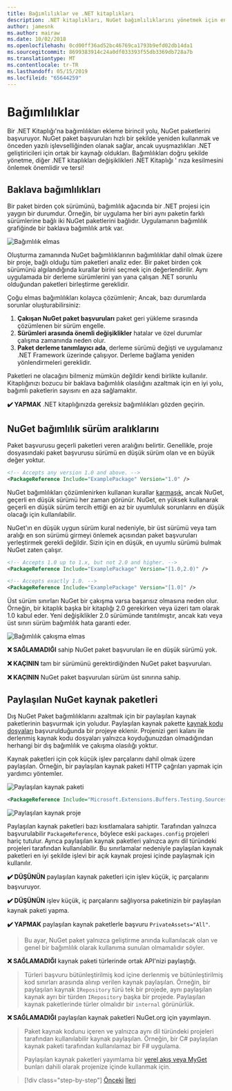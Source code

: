 ```yaml
---
title: Bağımlılıklar ve .NET kitaplıkları
description: .NET kitaplıkları, NuGet bağımlılıklarını yönetmek için en iyi yöntem önerileri.
author: jamesnk
ms.author: mairaw
ms.date: 10/02/2018
ms.openlocfilehash: 0cd00ff36ad52bc46769ca1793b9efd02db14da1
ms.sourcegitcommit: 8699383914c24a0df033393f55db3369db728a7b
ms.translationtype: MT
ms.contentlocale: tr-TR
ms.lasthandoff: 05/15/2019
ms.locfileid: "65644259"
---
```

# <a name="dependencies"></a>Bağımlılıklar

Bir .NET Kitaplığı'na bağımlılıkları ekleme birincil yolu, NuGet paketlerini başvuruyor. NuGet paket başvuruları hızlı bir şekilde yeniden kullanmak ve önceden yazılı işlevselliğinden olanak sağlar, ancak uyuşmazlıkları .NET geliştiricileri için ortak bir kaynağı oldukları. Bağımlılıkları doğru şekilde yönetme, diğer .NET kitaplıkları değişiklikleri .NET Kitaplığı ' nıza kesilmesini önlemek önemlidir ve tersi!

## <a name="diamond-dependencies"></a>Baklava bağımlılıkları

Bir paket birden çok sürümünü, bağımlılık ağacında bir .NET projesi için yaygın bir durumdur. Örneğin, bir uygulama her biri aynı paketin farklı sürümlerine bağlı iki NuGet paketlerini bağlıdır. Uygulamanın bağımlılık grafiğinde bir baklava bağımlılık artık var.

![Bağımlılık elmas](./media/dependencies/diamond-dependency.png "bağımlılık elmas")

Oluşturma zamanında NuGet bağımlılıklarının bağımlılıklar dahil olmak üzere bir proje, bağlı olduğu tüm paketleri analiz eder. Bir paket birden çok sürümünü algılandığında kurallar birini seçmek için değerlendirilir. Aynı uygulamada bir derleme sürümlerini yan yana çalışan .NET sorunlu olduğundan paketleri birleştirme gereklidir.

Çoğu elmas bağımlılıkları kolayca çözümlenir; Ancak, bazı durumlarda sorunlar oluşturabilirsiniz:

1. **Çakışan NuGet paket başvuruları** paket geri yükleme sırasında çözümlenen bir sürüm engelle.
2. **Sürümleri arasında önemli değişiklikler** hatalar ve özel durumlar çalışma zamanında neden olur.
3. **Paket derleme tanımlayıcı ada**, derleme sürümü değişti ve uygulamanız .NET Framework üzerinde çalışıyor. Derleme bağlama yeniden yönlendirmeleri gereklidir.

Paketleri ne olacağını bilmeniz mümkün değildir kendi birlikte kullanılır. Kitaplığınızı bozucu bir baklava bağımlılık olasılığını azaltmak için en iyi yolu, bağımlı paketlerin sayısını en aza sağlamaktır.

**✔️ YAPMAK** .NET kitaplığınızda gereksiz bağımlılıkları gözden geçirin.

## <a name="nuget-dependency-version-ranges"></a>NuGet bağımlılık sürüm aralıklarını

Paket başvurusu geçerli paketleri veren aralığını belirtir. Genellikle, proje dosyasındaki paket başvurusu sürümü en düşük sürüm olan ve en büyük değer yoktur.

```xml
<!-- Accepts any version 1.0 and above. -->
<PackageReference Include="ExamplePackage" Version="1.0" />
```

NuGet bağımlılıkları çözümlenirken kullanan kurallar [karmaşık](/nuget/consume-packages/dependency-resolution), ancak NuGet, geçerli en düşük sürümü her zaman görünür. NuGet, en yüksek kullanarak geçerli en düşük sürüm tercih ettiği en az bir uyumluluk sorunlarını en düşük olacağı için kullanılabilir.

NuGet'ın en düşük uygun sürüm kural nedeniyle, bir üst sürümü veya tam aralığı en son sürümü girmeyi önlemek açısından paket başvuruları yerleştirmek gerekli değildir. Sizin için en düşük, en uyumlu sürümü bulmak NuGet zaten çalışır.

```xml
<!-- Accepts 1.0 up to 1.x, but not 2.0 and higher. -->
<PackageReference Include="ExamplePackage" Version="[1.0,2.0)" />

<!-- Accepts exactly 1.0. -->
<PackageReference Include="ExamplePackage" Version="[1.0]" />
```

Üst sürüm sınırları NuGet bir çakışma varsa başarısız olmasına neden olur. Örneğin, bir kitaplık başka bir kitaplığı 2.0 gerekirken veya üzeri tam olarak 1.0 kabul eder. Yeni değişiklikler 2.0 sürümünde tanıtılmıştır, ancak katı veya üst sınırı sürüm bağımlılık hata garanti eder.

![Bağımlılık çakışma elmas](./media/dependencies/diamond-dependency-conflict.png "bağımlılık çakışma elmas")

**❌ SAĞLAMADIĞI** sahip NuGet paket başvuruları ile en düşük sürümü yok.

**❌ KAÇININ** tam bir sürümünü gerektirdiğinden NuGet paket başvuruları.

**❌ KAÇININ** NuGet paket başvuruları sürüm üst sınırına sahip.

## <a name="nuget-shared-source-packages"></a>Paylaşılan NuGet kaynak paketleri

Dış NuGet Paket bağımlılıklarını azaltmak için bir paylaşılan kaynak paketlerinin başvurmak için yoludur. Paylaşılan kaynak pakette [kaynak kodu dosyaları](/nuget/reference/nuspec#including-content-files) başvurulduğunda bir projeye eklenir. Projenizi geri kalanı ile derlenmiş kaynak kodu dosyaları yalnızca koyduğunuzdan olmadığından herhangi bir dış bağımlılık ve çakışma olasılığı yoktur.

Kaynak paketleri için çok küçük işlev parçalarını dahil olmak üzere paylaşılan. Örneğin, bir paylaşılan kaynak paketi HTTP çağrıları yapmak için yardımcı yöntemler.

![Paylaşılan kaynak paketi](./media/dependencies/shared-source-package.png "paylaşılan kaynak paketi")

```xml
<PackageReference Include="Microsoft.Extensions.Buffers.Testing.Sources" PrivateAssets="All" Version="1.0" />
```

![Paylaşılan kaynak proje](./media/dependencies/shared-source-project.png "paylaşılan kaynak proje")

Paylaşılan kaynak paketleri bazı kısıtlamalara sahiptir. Tarafından yalnızca başvurulabilir `PackageReference`, böylece eski `packages.config` projeleri hariç tutulur. Ayrıca paylaşılan kaynak paketleri yalnızca aynı dil türündeki projeleri tarafından kullanılabilir. Bu sınırlamalar nedeniyle paylaşılan kaynak paketleri en iyi şekilde işlevi bir açık kaynak projesi içinde paylaşmak için kullanılır.

**✔️ DÜŞÜNÜN** paylaşılan kaynak paketleri için işlev küçük, iç parçalarını başvuruyor.

**✔️ DÜŞÜNÜN** işlev küçük, iç parçalarını sağlıyorsa paketinizin bir paylaşılan kaynak paketi yapma.

**✔️ YAPMAK** paylaşılan kaynak paketlerle başvuru `PrivateAssets="All"`.

> Bu ayar, NuGet paket yalnızca geliştirme anında kullanılacak olan ve genel bir bağımlılık olarak kullanıma sunulan olmamalıdır söyler.

**❌ SAĞLAMADIĞI** kaynak paketi türlerinde ortak API'nizi paylaştığı.

> Türleri başvuru bütünleştirilmiş kod içine derlenmiş ve bütünleştirilmiş kod sınırları arasında alınıp verilen kaynak paylaşılan. Örneğin, bir paylaşılan kaynak `IRepository` türü tek bir projede, aynı paylaşılan kaynak ayrı bir türden `IRepository` başka bir projede. Paylaşılan kaynak paketlerinde türler olmalıdır bir `internal` görünürlük.

**❌ SAĞLAMADIĞI** paylaşılan kaynak paketleri NuGet.org için yayımlayın.

> Paket kaynak kodunu içeren ve yalnızca aynı dil türündeki projeleri tarafından kullanılabilir kaynak paylaşılan. Örneğin, bir C# paylaşılan kaynak paketi tarafından kullanılamaz bir F# uygulama.
>
> Paylaşılan kaynak paketleri yayımlama bir [yerel akış veya MyGet](./publish-nuget-package.md) bunları dahili olarak projenize içinde kullanmak için.

>[!div class="step-by-step"]
>[Önceki](nuget.md)
>[İleri](sourcelink.md)
